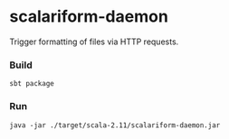 # scalariform-daemon
Trigger formatting of files via HTTP requests.

### Build

    sbt package

### Run

    java -jar ./target/scala-2.11/scalariform-daemon.jar



